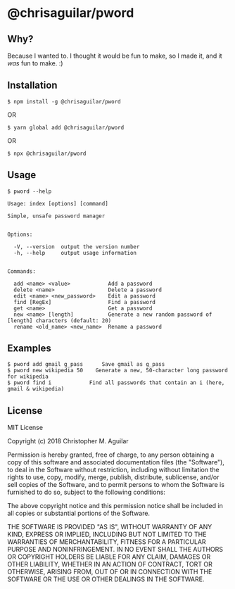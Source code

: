# @chrisaguilar/pword

## Why?

Because I wanted to. I thought it would be fun to make, so I made it, and it
*was* fun to make. :)

## Installation

`$ npm install -g @chrisaguilar/pword`

OR

`$ yarn global add @chrisaguilar/pword`

OR

`$ npx @chrisaguilar/pword`

## Usage

```
$ pword --help

Usage: index [options] [command]

Simple, unsafe password manager


Options:

  -V, --version  output the version number
  -h, --help     output usage information


Commands:

  add <name> <value>            Add a password
  delete <name>                 Delete a password
  edit <name> <new_password>    Edit a password
  find [RegEx]                  Find a password
  get <name>                    Get a password
  new <name> [length]           Generate a new random password of [length] characters (default: 20)
  rename <old_name> <new_name>  Rename a password
```

## Examples

```
$ pword add gmail g_pass      Save gmail as g_pass
$ pword new wikipedia 50    Generate a new, 50-character long password for wikipedia
$ pword find i            Find all passwords that contain an i (here, gmail & wikipedia)
```

## License

MIT License

Copyright (c) 2018 Christopher M. Aguilar

Permission is hereby granted, free of charge, to any person obtaining a copy
of this software and associated documentation files (the "Software"), to deal
in the Software without restriction, including without limitation the rights
to use, copy, modify, merge, publish, distribute, sublicense, and/or sell
copies of the Software, and to permit persons to whom the Software is
furnished to do so, subject to the following conditions:

The above copyright notice and this permission notice shall be included in all
copies or substantial portions of the Software.

THE SOFTWARE IS PROVIDED "AS IS", WITHOUT WARRANTY OF ANY KIND, EXPRESS OR
IMPLIED, INCLUDING BUT NOT LIMITED TO THE WARRANTIES OF MERCHANTABILITY,
FITNESS FOR A PARTICULAR PURPOSE AND NONINFRINGEMENT. IN NO EVENT SHALL THE
AUTHORS OR COPYRIGHT HOLDERS BE LIABLE FOR ANY CLAIM, DAMAGES OR OTHER
LIABILITY, WHETHER IN AN ACTION OF CONTRACT, TORT OR OTHERWISE, ARISING FROM,
OUT OF OR IN CONNECTION WITH THE SOFTWARE OR THE USE OR OTHER DEALINGS IN THE
SOFTWARE.
